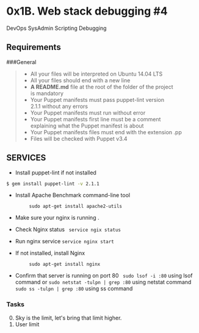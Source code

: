 # 0x1B. Web stack debugging #4
DevOps  SysAdmin  Scripting  Debugging

## Requirements
###General
> - All your files will be interpreted on Ubuntu 14.04 LTS
> - All your files should end with a new line
> - __A README.md__ file at the root of the folder of the project<br> is mandatory
> - Your Puppet manifests must pass puppet-lint version <br>2.1.1 without any errors
> - Your Puppet manifests must run without error
> - Your Puppet manifests first line must be a comment <br>explaining what the Puppet manifest is about
> - Your Puppet manifests files must end with the extension .pp
> - Files will be checked with Puppet v3.4

## SERVICES
- Install puppet-lint if not installed
``` bash $ apt-get install -y ruby
$ gem install puppet-lint -v 2.1.1
```
- Install Apache Benchmark command-line tool
	``` sudo apt-get update
	     sudo apt-get install apache2-utils
	```

- Make sure your nginx is running .
 - Check Nginx status 
	``` service ngix status```
 - Run nginx service
	```service nginx start```
 - If not installed, install Nginx
	``` sudo apt-get update
	     sudo apt-get install nginx
	```
- Confirm that server is running on port 80
	``` sudo lsof -i :80``` using lsof command
		or
	```sudo netstat -tulpn | grep :80``` using netstat command
	```sudo ss -tulpn | grep :80``` using ss command


### Tasks
0. Sky is the limit, let's bring that limit higher.
1. User limit

